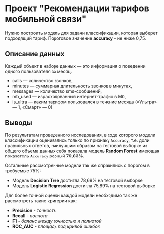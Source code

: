 # Проект "Рекомендации тарифов мобильной связи"

Нужно построить модель для задачи классификации, которая выберет подходящий тариф. Пороговое значение **accuracy** - не ниже 0,75.

## Описание данных

Каждый объект в наборе данных — это информация о поведении одного пользователя за месяц.

* сalls — количество звонков,
* minutes — суммарная длительность звонков в минутах,
* messages — количество sms-сообщений,
* mb_used — израсходованный интернет-трафик в Мб,
* is_ultra — каким тарифом пользовался в течение месяца («Ультра» — 1, «Смарт» — 0)

## Выводы

По результатам проведенного исследования, в ходе которого модели классификации оценивались только по признаку `Accuracy`, т.е. доли правильных ответов, наилучшим образом на тестовой выборке из общего объема данных себя показала модель **Random Forest** имеющая показатель `Accuracy` равный **79,63%**.

Остальные рассмотренные модели так же справились с порогом в требуемые 75%:

* Модель **Decision Tree** достигла 78,69% на тестовой выборке
* Модель **Logistic Regression** достигла 75,89% на тестовой выборке

Для более точной оценки каждой модели необходимо так же рассмотреть такие критерии как:

* **Precision** - *точность*
* **Recall** - *полнота*
* **F1** - *баланс между точностью и полнотой*
* **ROC_AUC** - *площадь под кривой ошибок*
